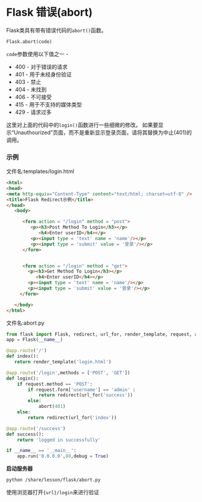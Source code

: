 # Flask 错误(abort)

Flask类具有带有错误代码的`abort()`函数。

```python
Flask.abort(code)
```

`code`参数使用以下值之一 -

- 400 - 对于错误的请求
- 401 - 用于未经身份验证
- 403 - 禁止
- 404 - 未找到
- 406 - 不可接受
- 415 - 用于不支持的媒体类型
- 429 - 请求过多

这里对上面的代码中的`login()`函数进行一些细微的修改。 如果要显示“Unauthourized”页面，而不是重新显示登录页面，请将其替换为中止(401)的调用。

### 示例

文件名:templates/login.html

```html
<html>
<head>
<meta http-equiv="Content-Type" content="text/html; charset=utf-8" />
<title>Flask Redirect示例</title>
</head>
   <body>

      <form action = "/login" method = "post">
         <p><h3>Post Method To Login</h3></p>
            <h4>Enter userID</h4></p>
         <p><input type = 'text' name = 'name'/></p>
         <p><input type = 'submit' value = '登录'/></p>
      </form>


      <form action = "/login" method = "get">
        <p><h3>Get Method To Login</h3></p>
           <h4>Enter userID</h4></p>
        <p><input type = 'text' name = 'name'/></p>
        <p><input type = 'submit' value = '登录'/></p>
     </form>

   </body>
</html>
```

文件名:abort.py

```python
from flask import Flask, redirect, url_for, render_template, request, abort
app = Flask(__name__)

@app.route('/')
def index():
   return render_template('login.html')

@app.route('/login',methods = ['POST', 'GET'])
def login():
    if request.method == 'POST':
        if request.form['username'] == 'admin' :
            return redirect(url_for('success'))
        else:
            abort(401)
    else:
        return redirect(url_for('index'))

@app.route('/success')
def success():
    return 'logged in successfully'

if __name__ == '__main__':
    app.run('0.0.0.0',80,debug = True)
```

**启动服务器**

```bash
python /share/lesson/flask/abort.py
```

使用浏览器打开`{url}/login`来进行验证